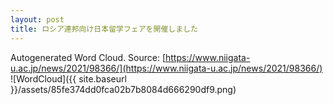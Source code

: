 ```yaml
---
layout: post
title: ロシア連邦向け日本留学フェアを開催しました
---
```

Autogenerated Word Cloud.
Source\: [https://www.niigata-u.ac.jp/news/2021/98366/](https://www.niigata-u.ac.jp/news/2021/98366/)
![WordCloud]({{ site.baseurl }}/assets/85fe374dd0fca02b7b8084d666290df9.png)